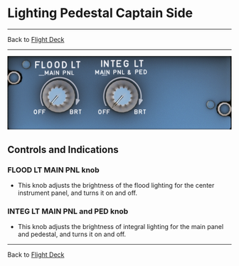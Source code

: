 # Lighting Pedestal Captain Side

---

Back to [Flight Deck](../flight-deck.md)

---

![Pedestal Lighting Knobs](../../assets/a32nx-briefing/pedestal/Pedestal-lighting.png "Pedestal Lighting Knobs")

## Controls and Indications

### FLOOD LT MAIN PNL knob

- This knob adjusts the brightness of the flood lighting for the center instrument panel, and turns it on and off.

### INTEG LT MAIN PNL and PED knob

- This knob adjusts the brightness of integral lighting for the main panel and pedestal, and turns it on and off.

---

Back to [Flight Deck](../flight-deck.md)
